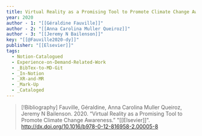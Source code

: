 ```yaml
---
title: Virtual Reality as a Promising Tool to Promote Climate Change Awareness
year: 2020
author - 1: "[[Géraldine Fauville]]"
author - 2: "[[Anna Carolina Muller Queiroz]]"
author - 3: "[[Jeremy N Bailenson]]"
key: "[[@Fauville2020-dy]]"
publisher: "[[Elsevier]]"
tags:
  - Notion-Catalogued
  - Experience-on-Demand-Related-Work
  - _BibTex-to-MD-Git
  - _In-Notion
  - _XR-and-MR
  - _Mark-Up
  - _Cataloged
---
```


> [!Bibliography]
> Fauville, Géraldine, Anna Carolina Muller Queiroz, Jeremy N Bailenson. 2020. “Virtual Reality as a Promising Tool to Promote Climate Change Awareness.” "[[Elsevier]]". http://dx.doi.org/10.1016/b978-0-12-816958-2.00005-8